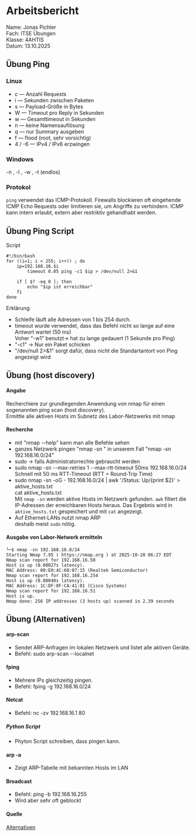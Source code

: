 # Arbeitsbericht   
Name: Jonas Pichler   
Fach: ITSE Übungen   
Klasse: 4AHTIS   
Datum: 13.10.2025   

## Übung Ping
### Linux
- c <count> — Anzahl Requests 
- i <interval> — Sekunden zwischen Paketen 
- s <size> — Payload-Größe in Bytes
- W <timeout> — Timeout pro Reply in Sekunden
- w <deadline> — Gesamttimeout in Sekunden
- n — keine Namensauflösung
- q — nur Summary ausgeben
- f — flood (root, sehr vorsichtig)
- 4 / -6 — IPv4 / IPv6 erzwingen


### Windows 
-n <count>, -l <size>, -w <timeout-ms>, -t (endlos)
### Protokol
`ping` verwendet das ICMP-Protokoll. Firewalls blockieren oft eingehende ICMP Echo Requests oder limitieren sie, um Angriffe zu verhindern. ICMP kann intern erlaubt, extern aber restriktiv gehandhabt werden.

## Übung Ping Script
Script
```
#!/bin/bash
for ((i=1; i < 255; i++)) ; do
    ip=192.168.16.$i
        timeout 0.05 ping -c1 $ip > /dev/null 2>&1

    if [ $? -eq 0 ]; then
        echo "$ip ist erreichbar"
    fi
done
```

Erklärung:
- Schleife läuft alle Adressen von 1 bis 254 durch.
- timeout wurde verwendet, dass das Befehl nicht so lange auf eine Antwort wartet (50 ms)   
  Voher "-w1" benutzt-> hat zu lange gedauert (1 Sekunde pro Ping)
- "-c1" -> Nur ein Paket schicken
- "/dev/null 2>&1" sorgt dafür, dass nicht die Standartantort von Ping angezeigt wird

## Übung (host discovery)
#### Angabe
Recherchiere zur grundlegenden Anwendung von nmap für einen sogenannten ping scan (host discovery).   
Ermittle alle aktiven Hosts im Subnetz des Labor-Netzwerks mit nmap
#### Recherche
- mit "nmap --help" kann man alle Befehle sehen   
- ganzes Netzwerk pingen "nmap -sn <netz>" in unserem Fall "nmap -sn 192.168.16.0/24"   
- sudo -> falls Administratorrechte gebraucht werden
- sudo nmap -sn --max-retries 1 --max-rtt-timeout 50ms 192.168.16.0/24   
  Schnell mit 50 ms RTT‑Timeout (RTT = Round‑Trip Time)   
- sudo nmap -sn -oG - 192.168.16.0/24 | awk '/Status: Up/{print $2}' > aktive_hosts.txt   
cat aktive_hosts.txt      
Mit `nmap -sn` werden aktive Hosts im Netzwerk gefunden. `awk` filtert die IP-Adressen der erreichbaren Hosts heraus. Das Ergebnis wird in `aktive_hosts.txt` gespeichert und mit `cat` angezeigt.   
- Auf Ethernet‑LANs nutzt nmap ARP   
  deshalb meist `sudo` nötig.
#### Ausgabe von Labor-Netwerk ermitteln
```
└─$ nmap -sn 192.168.16.0/24
Starting Nmap 7.95 ( https://nmap.org ) at 2025-10-20 06:27 EDT
Nmap scan report for 192.168.16.50
Host is up (0.00027s latency).
MAC Address: 00:E0:4C:68:07:15 (Realtek Semiconductor)
Nmap scan report for 192.168.16.254
Host is up (0.00040s latency).
MAC Address: 1C:DF:0F:CA:41:01 (Cisco Systems)
Nmap scan report for 192.168.16.51
Host is up.
Nmap done: 256 IP addresses (3 hosts up) scanned in 2.39 seconds
```

## Übung (Alternativen)
#### arp-scan
- Sendet ARP-Anfragen im lokalen Netzwerk und listet alle aktiven Geräte.
- Befehl: sudo arp-scan --localnet
#### fping
- Mehrere IPs gleichzeitig pingen.
- Befehl: fping -g 192.168.16.0/24
#### Netcat
- Befehl: nc -zv 192.168.16.1 80
##### Python Script
- Phyton Script schreiben, dass pingen kann. 
#### arp -a
- Zeigt ARP-Tabelle mit bekannten Hosts im LAN 
#### Broadcast
- Befehl: ping -b 192.168.16.255 
- Wird aber sehr oft geblockt

#### Quelle
[Alternativen](https://www.elektronik-kompendium.de/sites/net/1910051.htm?utm_source=chatgpt.com)








